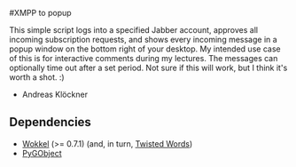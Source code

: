 #XMPP to popup

This simple script logs into a specified Jabber account, approves all incoming
subscription requests, and shows every incoming message in a popup window on
the bottom right of your desktop. My intended use case of this is for
interactive comments during my lectures. The messages can optionally time out
after a set period. Not sure if this will work, but I think it's worth a shot.
:)

- Andreas Klöckner

## Dependencies

* [Wokkel](http://wokkel.ik.nu/) (>= 0.7.1) (and, in turn, [Twisted Words](https://twistedmatrix.com/trac/wiki/TwistedWords))
* [PyGObject](https://wiki.gnome.org/action/show/Projects/PyGObject?action=show)

